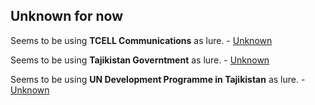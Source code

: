 ## Unknown for now
Seems to be using **TCELL Communications** as lure. - [Unknown](./82918f0396e738fb0833d65ef582607ce3c19f973740c8a5d179b2b4e764605b.md)

Seems to be using **Tajikistan Governtment** as lure. - [Unknown](./3deaa4072da43185d4213a38403383b7cefe92524b69ce4e7884a3ddc0903f6b.md)

Seems to be using **UN Development Programme in Tajikistan** as lure. - [Unknown](./7e7b6923f3e2ee919d1ea1c8f8d9a915c52392bd6f9ab515e4eb95fa42355991.md)

